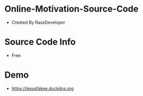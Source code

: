 # Online-Motivation-Source-Code
- Created By RassDeveloper
# Source Code Info
- Free
# Demo
- https://lexusfakee.duckdns.org

